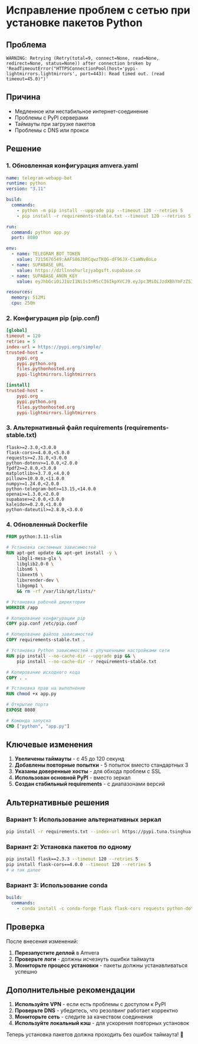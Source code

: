 # Исправление проблем с сетью при установке пакетов Python

## Проблема
```
WARNING: Retrying (Retry(total=9, connect=None, read=None, redirect=None, status=None)) after connection broken by 'ReadTimeoutError("HTTPSConnectionPool(host='pypi-lightmirrors.lightmirrors', port=443): Read timed out. (read timeout=45.0)")'
```

## Причина
- Медленное или нестабильное интернет-соединение
- Проблемы с PyPI серверами
- Таймауты при загрузке пакетов
- Проблемы с DNS или прокси

## Решение

### 1. Обновленная конфигурация amvera.yaml
```yaml
name: telegram-webapp-bot
runtime: python
version: "3.11"

build:
  commands:
    - python -m pip install --upgrade pip --timeout 120 --retries 5
    - pip install -r requirements-stable.txt --timeout 120 --retries 5 --index-url https://pypi.org/simple/ --trusted-host pypi.org --trusted-host pypi.python.org --trusted-host files.pythonhosted.org

run:
  command: python app.py
  port: 8080

env:
  - name: TELEGRAM_BOT_TOKEN
    value: 7215676549:AAFS86JbRCqwzTKQG-dF96JX-C1aWNvBoLo
  - name: SUPABASE_URL
    value: https://dzllnnohurlzjyabgsft.supabase.co
  - name: SUPABASE_ANON_KEY
    value: eyJhbGciOiJIUzI1NiIsInR5cCI6IkpXVCJ9.eyJpc3MiOiJzdXBhYmFzZSIsInJlZiI6ImR6bGxubm9odXJsemp5YWJnc2Z0Iiwicm9sZSI6ImFub24iLCJpYXQiOjE3NTA5NDgwMjcsImV4cCI6MjA2NjUyNDAyN30.sJCIeeIm0Ye1JbAdw5HzfAMe8QLgQomArK8yoppuevQ

resources:
  memory: 512Mi
  cpu: 250m
```

### 2. Конфигурация pip (pip.conf)
```ini
[global]
timeout = 120
retries = 5
index-url = https://pypi.org/simple/
trusted-host = 
    pypi.org
    pypi.python.org
    files.pythonhosted.org
    pypi-lightmirrors.lightmirrors

[install]
trusted-host = 
    pypi.org
    pypi.python.org
    files.pythonhosted.org
    pypi-lightmirrors.lightmirrors
```

### 3. Альтернативный файл requirements (requirements-stable.txt)
```
flask>=2.3.0,<3.0.0
flask-cors>=4.0.0,<5.0.0
requests>=2.31.0,<3.0.0
python-dotenv>=1.0.0,<2.0.0
fpdf2>=2.8.0,<3.0.0
matplotlib>=3.7.0,<4.0.0
pillow>=10.0.0,<11.0.0
numpy>=1.24.0,<2.0.0
python-telegram-bot>=13.15,<14.0.0
openai>=1.3.0,<2.0.0
supabase>=2.0.0,<3.0.0
kaleido>=0.2.0,<1.0.0
python-dateutil>=2.8.0,<3.0.0
```

### 4. Обновленный Dockerfile
```dockerfile
FROM python:3.11-slim

# Установка системных зависимостей
RUN apt-get update && apt-get install -y \
    libgl1-mesa-glx \
    libglib2.0-0 \
    libsm6 \
    libxext6 \
    libxrender-dev \
    libgomp1 \
    && rm -rf /var/lib/apt/lists/*

# Установка рабочей директории
WORKDIR /app

# Копирование конфигурации pip
COPY pip.conf /etc/pip.conf

# Копирование файлов зависимостей
COPY requirements-stable.txt .

# Установка Python зависимостей с улучшенными настройками сети
RUN pip install --no-cache-dir --upgrade pip && \
    pip install --no-cache-dir -r requirements-stable.txt

# Копирование исходного кода
COPY . .

# Установка прав на выполнение
RUN chmod +x app.py

# Открытие порта
EXPOSE 8080

# Команда запуска
CMD ["python", "app.py"]
```

## Ключевые изменения

1. **Увеличены таймауты** - с 45 до 120 секунд
2. **Добавлены повторные попытки** - 5 попыток вместо стандартных 3
3. **Указаны доверенные хосты** - для обхода проблем с SSL
4. **Использован основной PyPI** - вместо зеркал
5. **Создан стабильный requirements** - с диапазонами версий

## Альтернативные решения

### Вариант 1: Использование альтернативных зеркал
```bash
pip install -r requirements.txt --index-url https://pypi.tuna.tsinghua.edu.cn/simple/
```

### Вариант 2: Установка пакетов по одному
```bash
pip install flask==2.3.3 --timeout 120 --retries 5
pip install flask-cors==4.0.0 --timeout 120 --retries 5
# и так далее
```

### Вариант 3: Использование conda
```yaml
build:
  commands:
    - conda install -c conda-forge flask flask-cors requests python-dotenv
```

## Проверка

После внесения изменений:

1. **Перезапустите деплой** в Amvera
2. **Проверьте логи** - должны исчезнуть ошибки таймаута
3. **Мониторьте процесс установки** - пакеты должны устанавливаться успешно

## Дополнительные рекомендации

1. **Используйте VPN** - если есть проблемы с доступом к PyPI
2. **Проверьте DNS** - убедитесь, что резолвинг работает корректно
3. **Мониторьте сеть** - следите за качеством соединения
4. **Используйте локальный кэш** - для ускорения повторных установок

Теперь установка пакетов должна проходить без ошибок таймаута! 🚀
